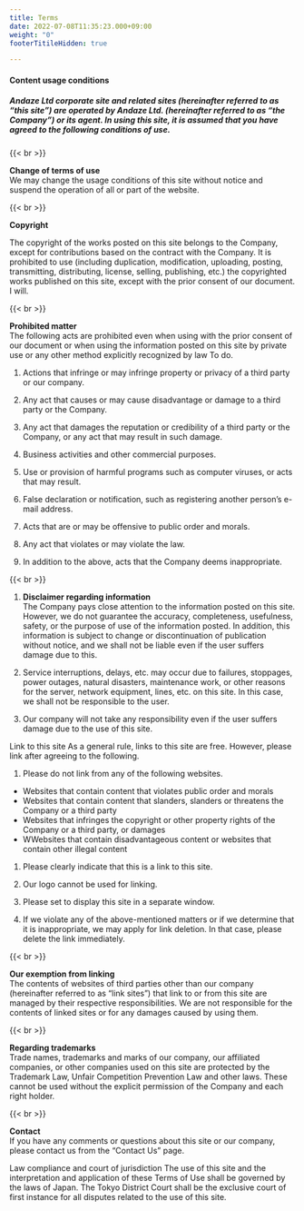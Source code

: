 ```yaml
---
title: Terms
date: 2022-07-08T11:35:23.000+09:00
weight: "0"
footerTitileHidden: true

---
```

#### Content usage conditions

##### Andaze Ltd corporate site and related sites (hereinafter referred to as “this site”) are operated by Andaze Ltd. (hereinafter referred to as “the Company”) or its agent. In using this site, it is assumed that you have agreed to the following conditions of use.

{{< br >}}

**Change of terms of use**  
We may change the usage conditions of this site without notice and suspend the operation of all or part of the website.

{{< br >}}

**Copyright**

The copyright of the works posted on this site belongs to the Company, except for contributions based on the contract with the Company. It is prohibited to use (including duplication, modification, uploading, posting, transmitting, distributing, license, selling, publishing, etc.) the copyrighted works published on this site, except with the prior consent of our document. I will.

{{< br >}}

**Prohibited matter**  
The following acts are prohibited even when using with the prior consent of our document or when using the information posted on this site by private use or any other method explicitly recognized by law To do.

1.  Actions that infringe or may infringe property or privacy of a third party or our company.


1.  Any act that causes or may cause disadvantage or damage to a third party or the Company.


1.  Any act that damages the reputation or credibility of a third party or the Company, or any act that may result in such damage.


1.  Business activities and other commercial purposes.


1.  Use or provision of harmful programs such as computer viruses, or acts that may result.


1.  False declaration or notification, such as registering another person’s e-mail address.


1.  Acts that are or may be offensive to public order and morals.


1.  Any act that violates or may violate the law.


1.  In addition to the above, acts that the Company deems inappropriate.

{{< br >}}

1. **Disclaimer regarding information**  
    The Company pays close attention to the information posted on this site. However, we do not guarantee the accuracy, completeness, usefulness, safety, or the purpose of use of the information posted. In addition, this information is subject to change or discontinuation of publication without notice, and we shall not be liable even if the user suffers damage due to this.


1.  Service interruptions, delays, etc. may occur due to failures, stoppages, power outages, natural disasters, maintenance work, or other reasons for the server, network equipment, lines, etc. on this site. In this case, we shall not be responsible to the user.


1.  Our company will not take any responsibility even if the user suffers damage due to the use of this site.

Link to this site
As a general rule, links to this site are free. However, please link after agreeing to the following.

1.  Please do not link from any of the following websites.

* Websites that contain content that violates public order and morals
* Websites that contain content that slanders, slanders or threatens the Company or a third party
* Websites that infringes the copyright or other property rights of the Company or a third party, or damages
* WWebsites that contain disadvantageous content or websites that contain other illegal content

1.  Please clearly indicate that this is a link to this site.


1.  Our logo cannot be used for linking.


1.  Please set to display this site in a separate window.


1.  If we violate any of the above-mentioned matters or if we determine that it is inappropriate, we may apply for link deletion. In that case, please delete the link immediately.

{{< br >}}

**Our exemption from linking**  
The contents of websites of third parties other than our company (hereinafter referred to as “link sites”) that link to or from this site are managed by their respective responsibilities. We are not responsible for the contents of linked sites or for any damages caused by using them.

{{< br >}}

**Regarding trademarks**  
Trade names, trademarks and marks of our company, our affiliated companies, or other companies used on this site are protected by the Trademark Law, Unfair Competition Prevention Law and other laws. These cannot be used without the explicit permission of the Company and each right holder.

{{< br >}}

**Contact**  
If you have any comments or questions about this site or our company, please contact us from the “Contact Us” page.

Law compliance and court of jurisdiction
The use of this site and the interpretation and application of these Terms of Use shall be governed by the laws of Japan. The Tokyo District Court shall be the exclusive court of first instance for all disputes related to the use of this site.